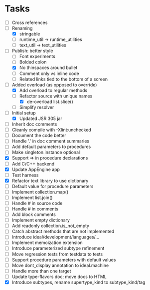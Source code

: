 # Tasks
- [ ] Cross references
- [ ] Renaming
  - [x] stringable
  - [ ] runtime_util -> runtime_utilities
  - [ ] text_util -> text_utilities
- [ ] Publish: better style
  - [ ] Font experiments
  - [ ] Bolded colon
  - [x] No thinspaces around bullet
  - [ ] Comment only vs inline code
  - [ ] Related links tied to the bottom of a screen
- [ ] Added overload (as opposed to override)
  - [x] Add overload to regular methods
  - [ ] Refactor source with unique names
    - [x] de-overload list.slice()
  - [ ] Simplify resolver
- [ ] Initial setup
  - [x] Updated JSR 305 jar
- [ ] Inherit doc comments
- [ ] Cleanly compile with -Xlint:unchecked
- [ ] Document the code better
- [ ] Handle '.' in doc comment summaries
- [ ] Add default parameters to procedures
- [ ] Make singleton.instance optional
- [x] Support => in procedure declarations
- [ ] Add C/C++ backend
- [x] Update AppEngine app
- [ ] Test harness
- [x] Refactor text library to use dictionary
- [ ] Default value for procedure parameters
- [ ] Implement collection.map()
- [ ] Implement list.join()
- [ ] Handle # in source code
- [ ] Handle # in comments
- [ ] Add block comments
- [ ] Implement empty dictionary
- [ ] Add readonly collection.is_not_empty
- [ ] Catch abstract methods that are not implemented
- [ ] Introduce ideal/development/languages/...
- [ ] Implement memoization extension
- [ ] Introduce parameterized subtype refinement
- [ ] Move regression tests from testdata to tests
- [ ] Support procedure parameters with default values
- [ ] Move dont_display annotation to ideal.machine
- [ ] Handle more than one target
- [ ] Update type-flavors doc; move docs to HTML
- [x] Introduce subtypes, rename supertype_kind to subtype_kind/tag
